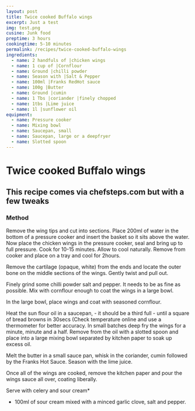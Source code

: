 ```yaml
---
layout: post
title: Twice cooked Buffalo wings
excerpt: Just a test
img: test.png
cusine: Junk food
preptime: 3 hours
cookingtime: 5-10 minutes
permalink: /recipes/twice-cooked-buffalo-wings
ingredients:
  - name: 2 handfuls of |chicken wings
  - name: 1 cup of |Cornflour
  - name: Ground |chilli powder
  - name: Season with |Salt & Pepper
  - name: 100ml |Franks RedHot sauce
  - name: 100g |Butter
  - name: Ground |cumin
  - name: 1 Tbs |coriander |finely chopped 
  - name: 1tbs |Lime juice
  - name: 1l |sunflower oil
equipment:
  - name: Pressure cooker
  - name: Mixing bowl
  - name: Saucepan, small
  - name: Saucepan, large or a deepfryer
  - name: Slotted spoon
---
```


# Twice cooked Buffalo wings

## This recipe comes via chefsteps.com but with a few tweaks

### Method

Remove the wing tips and cut into sections. Place 200ml of water in the bottom of a pressure cooker and insert the basket so it sits above the water. Now place the chicken wings in the pressure cooker, seal and bring up to full pressure. Cook for 10-15 minutes. Allow to cool naturally. Remove from cooker and place on a tray and cool for 2hours.

Remove the cartilage (opaque, white) from the ends and locate the outer bone on the middle sections of the wings. Gently twist and pull out.

Finely grind some chilli powder salt and pepper. It needs to be as fine as possible. Mix with cornflour enough to coat the wings in a large bowl.

In the large bowl, place wings and coat with seasoned cornflour.

Heat the sun flour oil in a saucepan, - it should be a third full - until a square of bread browns in 30secs (Check temperature online and use a thermometer for better accuracy. In small batches deep fry the wings for a minute, minute and a half. Remove from the oil with a slotted spoon and place into a large mixing bowl separated by kitchen paper to soak up excess oil.

Melt the butter in a small sauce pan, whisk in the coriander, cumin followed by the Franks Hot Sauce. Season with the lime juice.

Once all of the wings are cooked, remove the kitchen paper and pour the wings sauce all over, coating liberally.

Serve with celery and sour cream*


* 100ml of sour cream mixed with a minced garlic clove, salt and pepper.